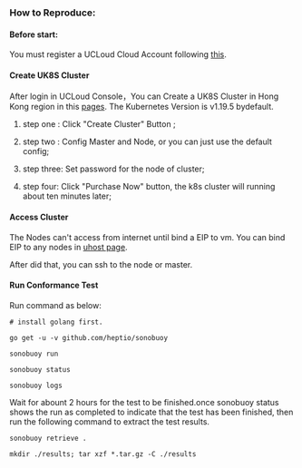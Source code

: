 ### How to Reproduce:

#### Before start:

You must register a UCLoud Cloud Account following [this](https://passport.ucloud.cn/#register).

#### Create UK8S Cluster

After login in UCLoud Console，You can Create a UK8S Cluster in Hong Kong region in this [pages](https://console.ucloud.cn/uk8s/manage). The Kubernetes Version is v1.19.5 bydefault.

1. step one : Click "Create Cluster" Button ;

2. step two : Config Master and Node, or you can just use the default config;

3. step three: Set password for the node of  cluster;

4. step four: Click "Purchase Now" button, the k8s cluster will running about  ten minutes later;

#### Access Cluster

The Nodes can't access from internet until bind a EIP to vm. You can bind EIP to any nodes in [uhost page](https://console.ucloud.cn/uhost/uhost).

After did that, you can ssh to the node or master.

#### Run Conformance Test

Run command as below:

```
# install golang first.

go get -u -v github.com/heptio/sonobuoy

sonobuoy run

sonobuoy status

sonobuoy logs

```
Wait for abount 2 hours for the test to be finished.once sonobuoy status shows the run as completed to indicate that the test has been finished, then run the following command to extract the test results.

```
sonobuoy retrieve .

mkdir ./results; tar xzf *.tar.gz -C ./results

```
